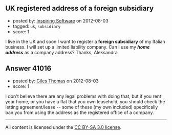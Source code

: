 ## UK registered address of a foreign subsidiary

- posted by: [Inspiring Software](https://stackexchange.com/users/-1/18935-inspiring-software) on 2012-08-03
- tagged: `uk`, `subsidiary`
- score: 1

I live in the UK and soon I want to register a **foreign subsidiary** of my Italian business. I will set up a limited liability company. Can I use my ***home address*** as a company address?
Thanks,
Aleksandra


## Answer 41016

- posted by: [Giles Thomas](https://stackexchange.com/users/-1/1547-giles-thomas) on 2012-08-03
- score: 1

I don't believe there are any legal problems with doing that, but if you rent your home, or you have a flat that you own leasehold, you should check the letting agreement/lease -- some of these (my own included) specifically ban you from using the address as the registered office of a company.



---

All content is licensed under the [CC BY-SA 3.0 license](https://creativecommons.org/licenses/by-sa/3.0/).
